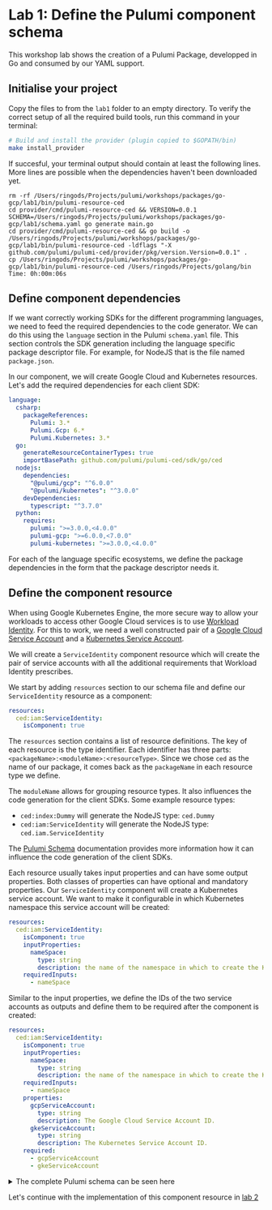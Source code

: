 # Lab 1: Define the Pulumi component schema

This workshop lab shows the creation of a Pulumi Package, developped in Go and consumed by our YAML support.

## Initialise your project

Copy the files to from the `lab1` folder to an empty directory. To verify the correct setup of all the required build tools, run this command in your terminal:

```bash
# Build and install the provider (plugin copied to $GOPATH/bin)
make install_provider
```

If succesful, your terminal output should contain at least the following lines. More lines are possible when the dependencies haven't been downloaded yet.

```
rm -rf /Users/ringods/Projects/pulumi/workshops/packages/go-gcp/lab1/bin/pulumi-resource-ced
cd provider/cmd/pulumi-resource-ced && VERSION=0.0.1 SCHEMA=/Users/ringods/Projects/pulumi/workshops/packages/go-gcp/lab1/schema.yaml go generate main.go
cd provider/cmd/pulumi-resource-ced && go build -o /Users/ringods/Projects/pulumi/workshops/packages/go-gcp/lab1/bin/pulumi-resource-ced -ldflags "-X github.com/pulumi/pulumi-ced/provider/pkg/version.Version=0.0.1" .
cp /Users/ringods/Projects/pulumi/workshops/packages/go-gcp/lab1/bin/pulumi-resource-ced /Users/ringods/Projects/golang/bin
Time: 0h:00m:06s                                                                                                                 
```

## Define component dependencies

If we want correctly working SDKs for the different programming languages, we need to feed the required dependencies to the code generator. We can do this using the `language` section in the Pulumi `schema.yaml` file. This section controls the SDK generation including the language specific package descriptor file. For example, for NodeJS that is the file named `package.json`.

In our component, we will create Google Cloud and Kubernetes resources. Let's add the required dependencies for each client SDK:

```yaml
language:
  csharp:
    packageReferences:
      Pulumi: 3.*
      Pulumi.Gcp: 6.*
      Pulumi.Kubernetes: 3.*
  go:
    generateResourceContainerTypes: true
    importBasePath: github.com/pulumi/pulumi-ced/sdk/go/ced
  nodejs:
    dependencies:
      "@pulumi/gcp": "^6.0.0"
      "@pulumi/kubernetes": "^3.0.0"
    devDependencies:
      typescript: "^3.7.0"
  python:
    requires:
      pulumi: ">=3.0.0,<4.0.0"
      pulumi-gcp: ">=6.0.0,<7.0.0"
      pulumi-kubernetes: ">=3.0.0,<4.0.0"
```

For each of the language specific ecosystems, we define the package dependencies in the form that the package descriptor needs it.

## Define the component resource

When using Google Kubernetes Engine, the more secure way to allow your workloads to access other Google Cloud services is to use [Workload Identity](https://cloud.google.com/kubernetes-engine/docs/how-to/workload-identity). For this to work, we need a well constructed pair of a [Google Cloud Service Account](https://www.pulumi.com/registry/packages/gcp/api-docs/serviceaccount/account/?utm_source=GitHub&utm_medium=referral&utm_campaign=workshops) and a [Kubernetes Service Account](https://www.pulumi.com/registry/packages/kubernetes/api-docs/core/v1/serviceaccount/?utm_source=GitHub&utm_medium=referral&utm_campaign=workshops).

We will create a `ServiceIdentity` component resource which will create the pair of service accounts with all the additional requirements that Workload Identity prescribes.

We start by adding `resources` section to our schema file and define our `ServiceIdentity` resource as a component:

```yaml
resources:
  ced:iam:ServiceIdentity:
    isComponent: true
```

The `resources` section contains a list of resource definitions. The key of each resource is the type identifier. Each identifier has three parts: `<packageName>:<moduleName>:<resourceType>`. Since we chose `ced` as the name of our package, it comes back as the `packageName` in each resource type we define.

The `moduleName` allows for grouping resource types. It also influences the code generation for the client SDKs. Some example resource types:

* `ced:index:Dummy` will generate the NodeJS type: `ced.Dummy`
* `ced:iam:ServiceIdentity` will generate the NodeJS type: `ced.iam.ServiceIdentity`

The [Pulumi Schema](https://www.pulumi.com/docs/guides/pulumi-packages/schema/?utm_source=GitHub&utm_medium=referral&utm_campaign=workshops) documentation provides more information how it can influence the code generation of the client SDKs.

Each resource usually takes input properties and can have some output properties. Both classes of properties can have optional and mandatory properties. Our `ServiceIdentity` component will create a Kubernetes service account. We want to make it configurable in which Kubernetes namespace this service account will be created:

```yaml
resources:
  ced:iam:ServiceIdentity:
    isComponent: true
    inputProperties:
      nameSpace:
        type: string
        description: the name of the namespace in which to create the Kubernetes service account.
    requiredInputs:
      - nameSpace
```

Similar to the input properties, we define the IDs of the two service accounts as outputs and define them to be required after the component is created:

```yaml
resources:
  ced:iam:ServiceIdentity:
    isComponent: true
    inputProperties:
      nameSpace:
        type: string
        description: the name of the namespace in which to create the Kubernetes service account.
    requiredInputs:
      - nameSpace
    properties:
      gcpServiceAccount:
        type: string
        description: The Google Cloud Service Account ID.
      gkeServiceAccount:
        type: string
        description: The Kubernetes Service Account ID.
    required:
      - gcpServiceAccount
      - gkeServiceAccount
```

<details><summary>The complete Pulumi schema can be seen here</summary>

```yaml
# yaml-language-server: $schema=https://raw.githubusercontent.com/pulumi/pulumi/master/pkg/codegen/schema/pulumi.json
---
name: ced
resources:
  ced:iam:ServiceIdentity:
    isComponent: true
    inputProperties:
      nameSpace:
        type: string
        description: the name of the namespace in which to create the Kubernetes service account.
    requiredInputs:
      - nameSpace
    properties:
      gcpServiceAccount:
        type: string
        description: The Google Cloud Service Account ID.
      gkeServiceAccount:
        type: string
        description: The Kubernetes Service Account ID.
    required:
      - gcpServiceAccount
      - gkeServiceAccount
language:
  csharp:
    packageReferences:
      Pulumi: 3.*
      Pulumi.Gcp: 6.*
      Pulumi.Kubernetes: 3.*
  go:
    generateResourceContainerTypes: true
    importBasePath: github.com/pulumi/pulumi-ced/sdk/go/ced
  nodejs:
    dependencies:
      "@pulumi/gcp": "^6.0.0"
      "@pulumi/kubernetes": "^3.0.0"
    devDependencies:
      typescript: "^3.7.0"
  python:
    requires:
      pulumi: ">=3.0.0,<4.0.0"
      pulumi-gcp: ">=6.0.0,<7.0.0"
      pulumi-kubernetes: ">=3.0.0,<4.0.0"
```
</details>

Let's continue with the implementation of this component resource in [lab 2](../lab2)

